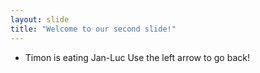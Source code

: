 ```yaml
---
layout: slide
title: "Welcome to our second slide!"
---
```

+ Timon is eating Jan-Luc
Use the left arrow to go back!
